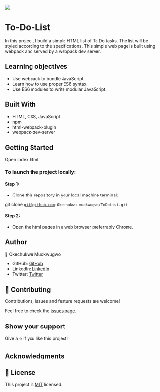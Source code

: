 ![](https://img.shields.io/badge/Microverse-blueviolet)

# To-Do-List
In this project, I build a simple HTML list of To Do tasks. The list will be styled according to the specifications. This simple web page is built using webpack and served by a webpack dev server.

 ## Learning objectives
- Use webpack to bundle JavaScript.
- Learn how to use proper ES6 syntax.
- Use ES6 modules to write modular JavaScript.

## Built With

- HTML, CSS, JavaScript
- npm
- html-webpack-plugin
- webpack-dev-server


## Getting Started
Open index.html

### To launch the project locally:

#### Step 1:
- Clone this repository in your local machine terminal:

git clone <code>git@github.com:Okechukwu-muokwugwo/ToDoList.git</code>

#### Step 2:

- Open the html pages in a web browser preferrably Chrome.

## Author

👤 Okechukwu Muokwugwo

- GitHub: [GitHub](https://github.com/Okechukwu-muokwugwo)
- LinkedIn: [LinkedIn](https://www.linkedin.com/in/okeimuokwugwo/)
- Twitter: [Twitter](https://twitter.com/excel4eva)


## 🤝 Contributing

Contributions, issues and feature requests are welcome!

Feel free to check the [issues page](../../issues/).


## Show your support

Give a ⭐️ if you like this project!

## Acknowledgments

## 📝 License

This project is [MIT](./LICENSE.md) licensed.
